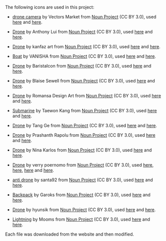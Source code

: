The following icons are used in this project:

* [drone camera](https://thenounproject.com/icon/drone-camera-2009821/) by Vectors Market from <a href="https://thenounproject.com/browse/icons/term/drone-camera/" target="_blank" title="drone camera Icons">Noun Project</a> (CC BY 3.0), used [here](Images/UnitIcons/Camera%20Drone.png) and [here](game.png).

* [Drone](https://thenounproject.com/icon/drone-15278/) by Anthony Lui from <a href="https://thenounproject.com/browse/icons/term/drone/" target="_blank" title="Drone Icons">Noun Project</a> (CC BY 3.0), used [here](Images/UnitIcons/Combat%20Drone.png) and [here](game.png).

* [Drone](https://thenounproject.com/icon/drone-6904472/) by kanfaz art from <a href="https://thenounproject.com/browse/icons/term/drone/" target="_blank" title="Drone Icons">Noun Project</a> (CC BY 3.0), used [here](Images/UnitIcons/Drone%20Controller.png) and [here](game.png).

* [Boat](https://thenounproject.com/icon/boat-1998580/) by VANISHA from <a href="https://thenounproject.com/browse/icons/term/boat/" target="_blank" title="Boat Icons">Noun Project</a> (CC BY 3.0), used [here](Images/UnitIcons/Drone%20Ship.png) and [here](game.png).

* [Drone](https://thenounproject.com/icon/drone-3810898/) by BaristaIcon from <a href="https://thenounproject.com/browse/icons/term/drone/" target="_blank" title="Drone Icons">Noun Project</a> (CC BY 3.0), used [here](Images/UnitIcons/Loitering%20Munition.png) and [here](game.png).

* [Drone](https://thenounproject.com/icon/drone-32876/) by Blaise Sewell from <a href="https://thenounproject.com/browse/icons/term/drone/" target="_blank" title="Drone Icons">Noun Project</a> (CC BY 3.0), used [here](Images/UnitIcons/Reconnaissance%20Drone.png) and [here](game.png).

* [Drone](https://thenounproject.com/icon/drone-6881241/) by Romansa Design Art from <a href="https://thenounproject.com/browse/icons/term/drone/" target="_blank" title="Drone Icons">Noun Project</a> (CC BY 3.0), used [here](Images/UnitIcons/Small%20Combat%20Drone.png) and [here](game.png).

* [Submarine](https://thenounproject.com/icon/submarine-6914200/) by Taewon Kang from <a href="https://thenounproject.com/browse/icons/term/submarine/" target="_blank" title="Submarine Icons">Noun Project</a> (CC BY 3.0), used [here](Images/UnitIcons/Small%20Undersea%20Drone.png) and [here](game.png).

* [Drone](https://thenounproject.com/icon/drone-1935590/) by Tang Ge from <a href="https://thenounproject.com/browse/icons/term/drone/" target="_blank" title="Drone Icons">Noun Project</a> (CC BY 3.0), used [here](Images/UnitIcons/Unmanned%20Anti-Submarine%20Helicopter.png) and [here](game.png).

* [Drone](https://thenounproject.com/icon/drone-6887863/) by Prashanth Rapolu from <a href="https://thenounproject.com/browse/icons/term/drone/" target="_blank" title="Drone Icons">Noun Project</a> (CC BY 3.0), used [here](Images/BuildingIcons/Agricultural%20Drones.png) and [here](game.png).

* [Drone](https://thenounproject.com/icon/drone-6981102/) by Nina Karlos from <a href="https://thenounproject.com/browse/icons/term/drone/" target="_blank" title="Drone Icons">Noun Project</a> (CC BY 3.0), used [here](Images/BuildingIcons/Delivery%20Drones.png) and [here](game.png).

* [Drone](https://thenounproject.com/icon/drone-3093112/) by verry poernomo from <a href="https://thenounproject.com/browse/icons/term/drone/" target="_blank" title="Drone Icons">Noun Project</a> (CC BY 3.0), used [here](Images/BuildingIcons/Drone%20Factory.png), [here](Images/BuildingIcons/LED%20Drones.png), [here](Images/UnitPromotionIcons/Deck%20for%20Drone.png) and [here](game.png).

* [anti drone](https://thenounproject.com/icon/anti-drone-6189627/) by santa92 from <a href="https://thenounproject.com/browse/icons/term/anti-drone/" target="_blank" title="anti drone Icons">Noun Project</a> (CC BY 3.0), used [here](Images/UnitPromotionIcons/Anti-Drone.png) and [here](game.png).

* [Backpack](https://thenounproject.com/icon/backpack-6671519/) by Garoks from <a href="https://thenounproject.com/browse/icons/term/backpack/" target="_blank" title="Backpack Icons">Noun Project</a> (CC BY 3.0), used [here](Images/UnitPromotionIcons/Backpack%20for%20Drone.png) and [here](game.png).

* [Drone](https://thenounproject.com/icon/drone-6953414/) by hyunsik from <a href="https://thenounproject.com/browse/icons/term/drone/" target="_blank" title="Drone Icons">Noun Project</a> (CC BY 3.0), used [here](Images/UnitPromotionIcons/Better%20Camera.png) and [here](game.png).

* [Lightning](https://thenounproject.com/icon/lightning-1187991/) by Mooms from <a href="https://thenounproject.com/browse/icons/term/lightning/" target="_blank" title="Lightning Icons">Noun Project</a> (CC BY 3.0), used [here](Images/UnitPromotionIcons/UAV%20Endurance.png) and [here](game.png).

Each file was downloaded from the website and then modified.
